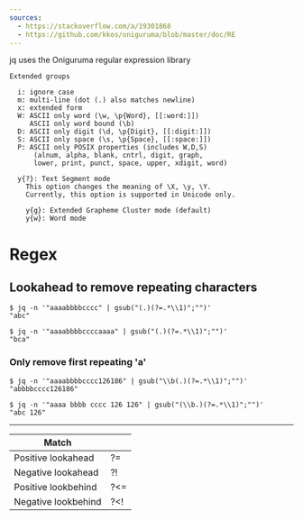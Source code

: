 ```yaml
---
sources:
  - https://stackoverflow.com/a/19301868
  - https://github.com/kkos/oniguruma/blob/master/doc/RE
---
```


jq uses the Oniguruma regular expression library

```
Extended groups

  i: ignore case
  m: multi-line (dot (.) also matches newline)
  x: extended form
  W: ASCII only word (\w, \p{Word}, [[:word:]])
     ASCII only word bound (\b)
  D: ASCII only digit (\d, \p{Digit}, [[:digit:]])
  S: ASCII only space (\s, \p{Space}, [[:space:]])
  P: ASCII only POSIX properties (includes W,D,S)
      (alnum, alpha, blank, cntrl, digit, graph,
      lower, print, punct, space, upper, xdigit, word)

  y{?}: Text Segment mode
    This option changes the meaning of \X, \y, \Y.
    Currently, this option is supported in Unicode only.

    y{g}: Extended Grapheme Cluster mode (default)
    y{w}: Word mode
```                              
                              
# Regex


## Lookahead to remove repeating characters

```console
$ jq -n '"aaaabbbbcccc" | gsub("(.)(?=.*\\1)";"")'
"abc"

$ jq -n '"aaaabbbbccccaaaa" | gsub("(.)(?=.*\\1)";"")'
"bca"
```

### Only remove first repeating 'a'

```console
$ jq -n '"aaaabbbbcccc126186" | gsub("\\b(.)(?=.*\\1)";"")'
"abbbbcccc126186"
```

```console
$ jq -n '"aaaa bbbb cccc 126 126" | gsub("(\\b.)(?=.*\\1)";"")'
"abc 126"
```

---

| Match               |  |
|---------------------|-------|
| Positive lookahead  | ?=    |
| Negative lookahead  | ?!    |
| Positive lookbehind | ?<=   |
| Negative lookbehind | ?<!   |
